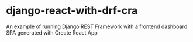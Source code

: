 # django-react-with-drf-cra
An example of running Django REST Framework with a frontend dashboard SPA generated with Create React App
